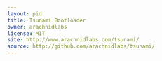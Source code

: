 ```yaml
---
layout: pid
title: Tsunami Bootloader
owner: arachnidlabs
license: MIT
site: http://www.arachnidlabs.com/tsunami/
source: http://github.com/arachnidlabs/tsunami/
---
```

